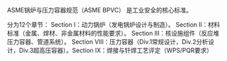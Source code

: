 ASME锅炉与压力容器规范（​​ASME BPVC​​）
是工业安全的核心标准。

分为12个章节：
​​Section I​​：动力锅炉（发电锅炉设计与制造）。
​​Section II​​：材料标准（金属、焊材、非金属材料的性能要求）。
​​Section III​​：核设施组件（反应堆压力容器、管道系统）。
​​Section VIII​​：压力容器（Div.1常规设计，Div.2分析设计，Div.3超高压容器）。
​​Section IX​​：焊接与钎焊工艺评定（WPS/PQR要求）